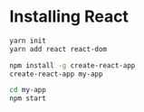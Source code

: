 
# Installing **React**

```sh
yarn init
yarn add react react-dom

npm install -g create-react-app
create-react-app my-app

cd my-app
npm start
```
